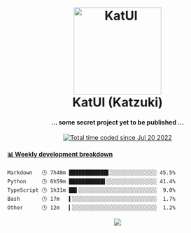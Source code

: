 <h1 align="center">
  <img src="https://kokecacao.me/static/img/katzuki.png" alt="KatUI" width="200">
  <br>KatUI (Katzuki)<br>
</h1>

<h4 align="center">... some secret project yet to be published ...</h4>

<p align="center">
  <a href="https://wakatime.com/@5d39136d-911d-4ceb-9dae-178d9dbef0cd"><img src="https://wakatime.com/badge/user/5d39136d-911d-4ceb-9dae-178d9dbef0cd.svg" alt="Total time coded since Jul 20 2022" /></a>
</p>

<!-- waka-box start -->
#### <a href="https://gist.github.com/5db7183a9e07f1193716cb2b94e5d0e1" target="_blank">📊 Weekly development breakdown</a>
```text
Markdown   🕓 7h40m ████████████▋░░░░░░░░░░░░░░░ 45.5%
Python     🕓 6h59m ███████████▌░░░░░░░░░░░░░░░░ 41.4%
TypeScript 🕓 1h31m ██▌░░░░░░░░░░░░░░░░░░░░░░░░░  9.0%
Bash       🕓 17m   ▍░░░░░░░░░░░░░░░░░░░░░░░░░░░  1.7%
Other      🕓 12m   ▎░░░░░░░░░░░░░░░░░░░░░░░░░░░  1.2%
```
<!-- Powered by https://github.com/YouEclipse/waka-box-go . -->
<!-- waka-box end -->

<p align="center">
  <img src="https://count.getloli.com/get/@:koke_cacao?theme=rule34">
</p>
